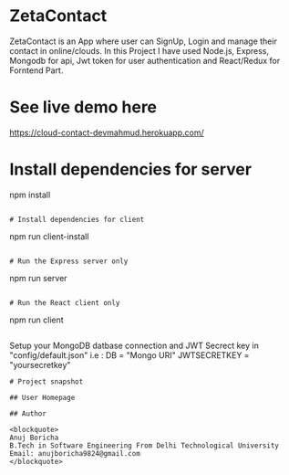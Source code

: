# ZetaContact

ZetaContact is an  App where user can SignUp, Login and manage their contact in online/clouds.
In this Project I have used Node.js, Express, Mongodb for api, Jwt token for user authentication and React/Redux for Forntend Part.

# See live demo here

https://cloud-contact-devmahmud.herokuapp.com/

# Install dependencies for server
npm install
```

# Install dependencies for client

```
npm run client-install
```

# Run the Express server only

```
npm run server
```

# Run the React client only

```
npm run client
```

```
Setup your MongoDB datbase connection and JWT Secrect key in "config/default.json"
i.e : DB = "Mongo URI"
      JWTSECRETKEY = "yoursecretkey"
```
# Project snapshot

## User Homepage

## Author

<blockquote>
Anuj Boricha
B.Tech in Software Engineering From Delhi Technological University
Email: anujboricha9824@gmail.com
</blockquote>



